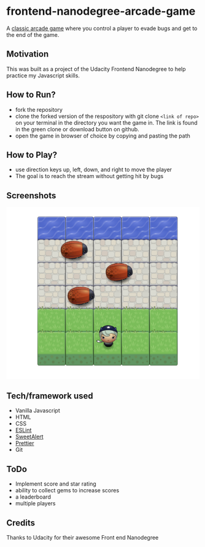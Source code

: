# frontend-nanodegree-arcade-game

A [classic arcade game](https://obayanju.github.io/arcade-game/) where you control a player to evade bugs and get to the end of the game.

## Motivation

This was built as a project of the Udacity Frontend Nanodegree to help practice my Javascript skills.

## How to Run?

- fork the repository
- clone the forked version of the respository with git clone `<link of repo>` on your terminal in the directory you want the game in. The link is found in the green clone or download button on github.
- open the game in browser of choice by copying and pasting the path

## How to Play?

- use direction keys up, left, down, and right to move the player
- The goal is to reach the stream without getting hit by bugs

## Screenshots

![Arcade game clone](images/screenshot.png)

## Tech/framework used

- Vanilla Javascript
- HTML
- CSS
- [ESLint](https://eslint.org/)
- [SweetAlert](https://sweetalert.js.org/)
- [Prettier](https://prettier.io/)
- Git

## ToDo

- Implement score and star rating
- ability to collect gems to increase scores
- a leaderboard
- multiple players

## Credits

Thanks to Udacity for their awesome Front end Nanodegree

